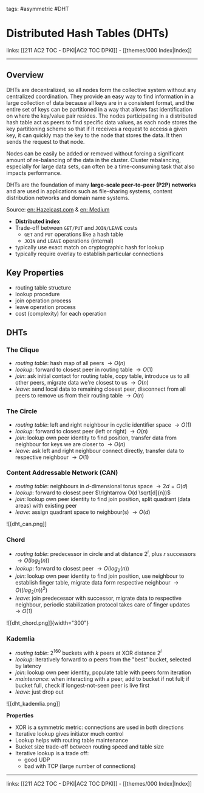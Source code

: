 tags: #asymmetric #DHT

# Distributed Hash Tables (DHTs)

links: [[211 AC2 TOC - DPKI|AC2 TOC DPKI]] - [[themes/000 Index|Index]]

---

## Overview

DHTs are decentralized, so all nodes form the collective system without any centralized coordination. They provide an easy way to find information in a large collection of data because all keys are in a consistent format, and the entire set of keys can be partitioned in a way that allows fast identification on where the key/value pair resides. The nodes participating in a distributed hash table act as peers to find specific data values, as each node stores the key partitioning scheme so that if it receives a request to access a given key, it can quickly map the key to the node that stores the data. It then sends the request to that node.

Nodes can be easily be added or removed without forcing a significant amount of re-balancing of the data in the cluster. Cluster rebalancing, especially for large data sets, can often be a time-consuming task that also impacts performance.

DHTs are the foundation of many **large-scale peer-to-peer (P2P) networks** and are used in applications such as file-sharing systems, content distribution networks and domain name systems.

Source: [en: Hazelcast.com](https://hazelcast.com/glossary/distributed-hash-table/) & [en: Medium](https://medium.com/@luishrsoares/kademlia-chord-and-pastry-understanding-distributed-hash-table-algorithms-ec973585d102)

- **Distributed index**
- Trade-off between `GET/PUT` and `JOIN/LEAVE` costs
	- `GET` and `PUT` operations like a hash table
	- `JOIN` and `LEAVE` operations (internal)
- typically use exact match on cryptographic hash for lookup
- typically require overlay to establish particular connections

## Key Properties

- routing table structure
- lookup procedure
- join operation process
- leave operation process
- cost (complexity) for each operation

## DHTs

### The Clique

- *routing table*: hash map of all peers $\rightarrow O(n)$
- *lookup*: forward to closest peer in routing table $\rightarrow O(1)$
- *join*: ask initial contact for routing table, copy table, introduce us to all other peers, migrate data we're closest to us $\rightarrow O(n)$
- *leave*: send local data to remaining closest peer, disconnect from all peers to remove us from their routing table $\rightarrow O(n)$

### The Circle

- *routing table*: left and right neighbour in cyclic identifier space $\rightarrow O(1)$
- *lookup*: forward to closest peer (left or right) $\rightarrow O(n)$ 
- *join*: lookup own peer identity to find position, transfer data from neighbour for keys we are closer to $\rightarrow O(n)$
- *leave*: ask left and right neighbour connect directly, transfer data to respective neighbour $\rightarrow O(1)$

### Content Addressable Network (CAN)

- *routing table*: neighbours in $d$-dimensional torus space $\rightarrow 2d = O(d)$
- *lookup*: forward to closest peer $\rightarrow O(d \sqrt[d]{n})$
- *join*: lookup own peer identity to find join position, split quadrant (data areas) with existing peer
- *leave*: assign quadrant space to neighbour(s) $\rightarrow O(d)$

![[dht_can.png]]

### Chord

- *routing table*: predecessor in circle and at distance $2^i$, plus $r$ successors $\rightarrow O(log_2(n))$
- *lookup*: forward to closest peer $\rightarrow O(log_2(n))$
- *join*: lookup own peer identity to find join position, use neighbour to establish finger table, migrate data form respective neighbour $\rightarrow O((log_2(n))^2)$
- *leave*: join predecessor with successor, migrate data to respective neighbour, periodic stabilization protocol takes care of finger updates $\rightarrow O(1)$

![[dht_chord.png]]{width="300"}

### Kademlia

- *routing table*: $2^{160}$ buckets with $k$ peers at XOR distance $2^i$
- *lookup*: iteratively forward to $\alpha$ peers from the "best" bucket, selected by latency
- *join*: lookup own peer identity, populate table with peers form iteration
- *maintenance*: when interacting with a peer, add to bucket if not full; if bucket full, check if longest-not-seen peer is live first
- *leave*: just drop out

![[dht_kademlia.png]]

**Properties**

- XOR is a symmetric metric: connections are used in both directions
- Iterative lookup gives initiator much control
- Lookup helps with routing table maintenance
- Bucket size trade-off between routing speed and table size
- Iterative lookup is a trade off:
	- good UDP
	- bad with TCP (large number of connections)

---
links: [[211 AC2 TOC - DPKI|AC2 TOC DPKI]] - [[themes/000 Index|Index]]